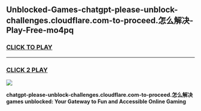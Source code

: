 
## Unblocked-Games-chatgpt-please-unblock-challenges.cloudflare.com-to-proceed.怎么解决-Play-Free-mo4pq
<h3>
<a href="https://premium76.site?title=chatgpt-please-unblock-challenges.cloudflare.com-to-proceed.怎么解决&ref=23A">CLICK TO PLAY</a></h3>
<hr>

<h3>
<a href="https://premium76.site?title=chatgpt-please-unblock-challenges.cloudflare.com-to-proceed.怎么解决&ref=23A">CLICK 2 PLAY</a>
  
</h3>

<a href="https://premium76.site?title=chatgpt-please-unblock-challenges.cloudflare.com-to-proceed.怎么解决&ref=23A"><img src="https://clearcache.store/games.png"></a>


**chatgpt-please-unblock-challenges.cloudflare.com-to-proceed.怎么解决 games unblocked: Your Gateway to Fun and Accessible Online Gaming**
